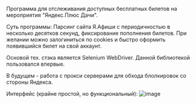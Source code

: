 Программа для отслеживания доступных бесплатных билетов на мероприятия "Яндекс.Плюс Дачи".

Суть программы:
Парсинг сайта Я.Афиши с периодичностью в несколько десятков секунд, фиксирование пополнения билетов.
При желании можно залогиниться по cookies и быстро оформить появившийся билет на свой аккаунт.

Основой тех. стэка является Selenium WebDriver. Данной библиотекой пользовался впервые.

  В будущем - работа с прокси серверами для обхода блолкировок со стороны Яндекса.

Интерфейс (крайне простой, но функциональный):
![image](https://github.com/user-attachments/assets/c16bf11d-6188-415d-9f31-01a7f4fb7b85)
